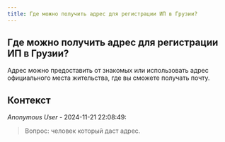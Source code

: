 ```yaml
---
title: Где можно получить адрес для регистрации ИП в Грузии?
---
```


## Где можно получить адрес для регистрации ИП в Грузии?

Адрес можно предоставить от знакомых или использовать адрес официального места жительства, где вы сможете получать почту.

## Контекст

_Anonymous User_ - 2024-11-21 22:08:49:

> Вопрос: человек который даст адрес.
